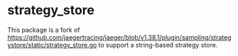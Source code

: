 # strategy_store

This package is a fork of
https://github.com/jaegertracing/jaeger/blob/v1.38.1/plugin/sampling/strategystore/static/strategy_store.go
to support a string-based strategy store.
